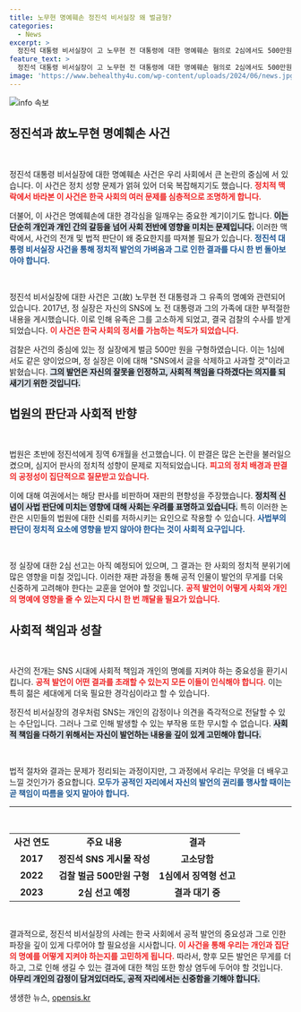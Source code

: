 ```yaml
---
title: 노무현 명예훼손 정진석 비서실장 왜 벌금형?
categories:
  - News
excerpt: >
  정진석 대통령 비서실장이 고 노무현 전 대통령에 대한 명예훼손 혐의로 2심에서도 500만원 벌금을 구형받았다. 1심에서는 징역 6개월을 선고받아 논란이 일었으며, 정 실장은 권양숙 여사에게 사과할 계획을 밝혔다.
feature_text: >
  정진석 대통령 비서실장이 고 노무현 전 대통령에 대한 명예훼손 혐의로 2심에서도 500만원 벌금을 구형받았다. 1심에서는 징역 6개월을 선고받아 논란이 일었으며, 정 실장은 권양숙 여사에게 사과할 계획을 밝혔다.
image: 'https://www.behealthy4u.com/wp-content/uploads/2024/06/news.jpg'
---
```


<p><img src="https://www.behealthy4u.com/wp-content/uploads/2024/06/news.jpg" alt="info 속보" /></p>

<h2 data-ke-size="size26">정진석과 故노무현 명예훼손 사건</h2>

<p data-ke-size="size16">&nbsp;</p>

<p>정진석 대통령 비서실장에 대한 명예훼손 사건은 우리 사회에서 큰 논란의 중심에 서 있습니다. 이 사건은 정치 성향 문제가 얽혀 있어 더욱 복잡해지기도 했습니다. <b><span style="color: #ee2323;">정치적 맥락에서 바라본 이 사건은 한국 사회의 여러 문제를 심층적으로 조명하게 합니다.</span></b>  </p>

<p>더불어, 이 사건은 명예훼손에 대한 경각심을 일깨우는 중요한 계기이기도 합니다. <b><span style="background-color: #21538527;">이는 단순히 개인과 개인 간의 갈등을 넘어 사회 전반에 영향을 미치는 문제입니다.</span></b> 이러한 맥락에서, 사건의 전개 및 법적 판단이 왜 중요한지를 따져볼 필요가 있습니다. <b><span style="color: #1a5490;">정진석 대통령 비서실장 사건을 통해 정치적 발언의 가벼움과 그로 인한 결과를 다시 한 번 돌아보아야 합니다.</span></b></p>

<p data-ke-size="size16">&nbsp;</p>

<p>정진석 비서실장에 대한 사건은 고(故) 노무현 전 대통령과 그 유족의 명예와 관련되어 있습니다. 2017년, 정 실장은 자신의 SNS에 노 전 대통령과 그의 가족에 대한 부적절한 내용을 게시했습니다. 이로 인해 유족은 그를 고소하게 되었고, 결국 검찰의 수사를 받게 되었습니다. <b><span style="color: #ee2323;">이 사건은 한국 사회의 정서를 가늠하는 척도가 되었습니다.</span></b> </p>

<p>검찰은 사건의 중심에 있는 정 실장에게 벌금 500만 원을 구형하였습니다. 이는 1심에서도 같은 양이었으며, 정 실장은 이에 대해 "SNS에서 글을 삭제하고 사과할 것"이라고 밝혔습니다. <b><span style="background-color: #21538527;">그의 발언은 자신의 잘못을 인정하고, 사회적 책임을 다하겠다는 의지를 되새기기 위한 것입니다.</span></b> </p>

<h2 data-ke-size="size26">법원의 판단과 사회적 반향</h2>

<p data-ke-size="size16">&nbsp;</p>

<p>법원은 초반에 정진석에게 징역 6개월을 선고했습니다. 이 판결은 많은 논란을 불러일으켰으며, 심지어 판사의 정치적 성향이 문제로 지적되었습니다. <b><span style="color: #ee2323;">피고의 정치 배경과 판결의 공정성이 집단적으로 질문받고 있습니다.</span></b> </p>

<p>이에 대해 여권에서는 해당 판사를 비판하며 재판의 편향성을 주장했습니다. <b><span style="background-color: #21538527;">정치적 신념이 사법 판단에 미치는 영향에 대해 사회는 우려를 표명하고 있습니다.</span></b> 특히 이러한 논란은 시민들의 법원에 대한 신뢰를 저하시키는 요인으로 작용할 수 있습니다. <b><span style="color: #1a5490;">사법부의 판단이 정치적 요소에 영향을 받지 않아야 한다는 것이 사회적 요구입니다.</span></b></p>

<p data-ke-size="size16">&nbsp;</p>

<p>정 실장에 대한 2심 선고는 아직 예정되어 있으며, 그 결과는 한 사회의 정치적 분위기에 많은 영향을 미칠 것입니다. 이러한 재판 과정을 통해 공적 인물이 발언의 무게를 더욱 신중하게 고려해야 한다는 교훈을 얻어야 할 것입니다. <b><span style="color: #ee2323;">공적 발언이 어떻게 사회와 개인의 명예에 영향을 줄 수 있는지 다시 한 번 깨달을 필요가 있습니다.</span></b> </p>

<h2 data-ke-size="size26">사회적 책임과 성찰</h2>

<p data-ke-size="size16">&nbsp;</p>

<p>사건의 전개는 SNS 시대에 사회적 책임과 개인의 명예를 지켜야 하는 중요성을 환기시킵니다. <b><span style="color: #ee2323;">공적 발언이 어떤 결과를 초래할 수 있는지 모든 이들이 인식해야 합니다.</span></b> 이는 특히 젊은 세대에게 더욱 필요한 경각심이라고 할 수 있습니다. </p>

<p>정진석 비서실장의 경우처럼 SNS는 개인의 감정이나 의견을 즉각적으로 전달할 수 있는 수단입니다. 그러나 그로 인해 발생할 수 있는 부작용 또한 무시할 수 없습니다. <b><span style="background-color: #21538527;">사회적 책임을 다하기 위해서는 자신이 발언하는 내용을 깊이 있게 고민해야 합니다.</span></b> </p>

<p data-ke-size="size16">&nbsp;</p>

<p>법적 절차와 결과는 문제가 정리되는 과정이지만, 그 과정에서 우리는 무엇을 더 배우고 느낄 것인가가 중요합니다. <b><span style="color: #1a5490;">모두가 공적인 자리에서 자신의 발언의 권리를 행사할 때이는 곧 책임이 따름을 잊지 말아야 합니다.</span></b> </p>

<hr>

<p data-ke-size="size16">&nbsp;</p>

<table style="width: 100%;">

<tbody>

<tr>

<td style="text-align: center; height: 17px;"><b>사건 연도</b></td>

<td style="text-align: center; height: 17px;"><b>주요 내용</b></td>

<td style="text-align: center; height: 17px;"><b>결과</b></td>

</tr>

<tr>

<td style="text-align: center; height: 17px;"><b>2017</b></td>

<td style="text-align: center; height: 17px;"><b>정진석 SNS 게시물 작성</b></td>

<td style="text-align: center; height: 17px;"><b>고소당함</b></td>

</tr>

<tr>

<td style="text-align: center; height: 17px;"><b>2022</b></td>

<td style="text-align: center; height: 17px;"><b>검찰 벌금 500만원 구형</b></td>

<td style="text-align: center; height: 17px;"><b>1심에서 징역형 선고</b></td>

</tr>

<tr>

<td style="text-align: center; height: 17px;"><b>2023</b></td>

<td style="text-align: center; height: 17px;"><b>2심 선고 예정</b></td>

<td style="text-align: center; height: 17px;"><b>결과 대기 중</b></td>

</tr>

</tbody>

</table>

<p data-ke-size="size16">&nbsp;</p>

<p>결과적으로, 정진석 비서실장의 사례는 한국 사회에서 공적 발언의 중요성과 그로 인한 파장을 깊이 있게 다루어야 할 필요성을 시사합니다. <b><span style="color: #ee2323;">이 사건을 통해 우리는 개인과 집단의 명예를 어떻게 지켜야 하는지를 고민하게 됩니다.</span></b> 따라서, 향후 모든 발언은 무게를 더하고, 그로 인해 생길 수 있는 결과에 대한 책임 또한 항상 염두에 두어야 할 것입니다. <b><span style="background-color: #21538527;">아무리 개인의 감정이 담겨있더라도, 공적 자리에서는 신중함을 기해야 합니다.</span></b></p>
생생한 뉴스, <a href="https://opensis.kr" rel="dofollow">opensis.kr</a>



